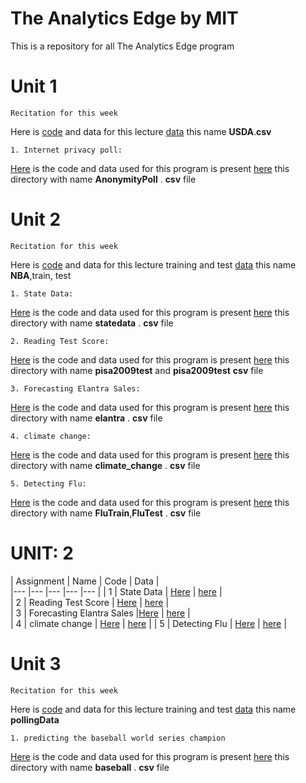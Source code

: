 # The Analytics Edge by MIT
This is a repository for all The Analytics Edge program 
# Unit 1 #
~~~
Recitation for this week
~~~
Here is [code](https://github.com/anilcs13m/DATA_analytics/blob/master/Unit1_Recitation.R) and data for this lecture [data](https://github.com/anilcs13m/DATA_analytics/tree/master/data) this name **USDA**.**csv**

~~~
1. Internet privacy poll:
~~~
[Here](https://github.com/anilcs13m/DATA_analytics/blob/master/InternetPrivacyPoll.R) is the code and data used for this program is 
present [here](https://github.com/anilcs13m/DATA_analytics/tree/master/data) this directory with name **AnonymityPoll** . **csv** file

# Unit 2 #
~~~
Recitation for this week
~~~
Here is [code](https://github.com/anilcs13m/DATA_analytics/blob/master/Unit2_Recitation.R) and data for this lecture training and test [data](https://github.com/anilcs13m/DATA_analytics/tree/master/data) this name **NBA**,train, test

~~~
1. State Data:
~~~
[Here](https://github.com/anilcs13m/DATA_analytics/blob/master/StateData.R) is the code and data used for this program is 
present [here](https://github.com/anilcs13m/DATA_analytics/tree/master/data) this directory with name **statedata** . **csv** file

~~~
2. Reading Test Score:
~~~
[Here](https://github.com/anilcs13m/DATA_analytics/blob/master/Reading_Test_Score.R) is the code and data used for this program is 
present [here](https://github.com/anilcs13m/DATA_analytics/tree/master/data) this directory with name **pisa2009test** and **pisa2009test** **csv** file

~~~
3. Forecasting Elantra Sales:
~~~
[Here](https://github.com/anilcs13m/DATA_analytics/blob/master/elantra.R) is the code and data used for this program is 
present [here](https://github.com/anilcs13m/DATA_analytics/tree/master/data) this directory with name **elantra** . **csv** file

~~~
4. climate change:
~~~
[Here](https://github.com/anilcs13m/DATA_analytics/blob/master/climate_change.R) is the code and data used for this program is 
present [here](https://github.com/anilcs13m/DATA_analytics/tree/master/data) this directory with name **climate_change** . **csv** file

~~~
5. Detecting Flu:
~~~
[Here](https://github.com/anilcs13m/DATA_analytics/blob/master/Detecting_Flu.R) is the code and data used for this program is 
present [here](https://github.com/anilcs13m/DATA_analytics/tree/master/data) this directory with name **FluTrain**,**FluTest** . **csv** file
# UNIT: 2 #

|  Assignment 	|  Name 	|   Code	|  Data 	|  
|---	|---	|---	|---	|---	|
|   1	|  State Data 	| [Here](https://github.com/anilcs13m/DATA_analytics/blob/master/StateData.R)  	| [here](https://github.com/anilcs13m/DATA_analytics/tree/master/data)  	|   	
|   2	| Reading Test Score   	| [Here](https://github.com/anilcs13m/DATA_analytics/blob/master/Reading_Test_Score.R)  	| [here](https://github.com/anilcs13m/DATA_analytics/tree/master/data)  	|   
|   3	| Forecasting Elantra Sales  	|[Here](https://github.com/anilcs13m/DATA_analytics/blob/master/elantra.R)   	|  [here](https://github.com/anilcs13m/DATA_analytics/tree/master/data) 	|   
|   4   | climate change      | [Here](https://github.com/anilcs13m/DATA_analytics/blob/master/climate_change.R)     |  [here](https://github.com/anilcs13m/DATA_analytics/tree/master/data)     |
|   5   | Detecting Flu      |  [Here](https://github.com/anilcs13m/DATA_analytics/blob/master/Detecting_Flu.R)     |  [here](https://github.com/anilcs13m/DATA_analytics/tree/master/data)     |

# Unit 3 #
~~~
Recitation for this week
~~~
Here is [code](https://github.com/anilcs13m/DATA_analytics/blob/master/Unit3_Recitation.R) and data for this lecture training and test [data](https://github.com/anilcs13m/DATA_analytics/tree/master/data) this name **pollingData**


~~~
1. predicting the baseball world series champion
~~~
[Here](https://github.com/anilcs13m/DATA_analytics/blob/master/baseball.R) is the code and data used for this program is 
present [here](https://github.com/anilcs13m/DATA_analytics/tree/master/data) this directory with name **baseball** . **csv** file

